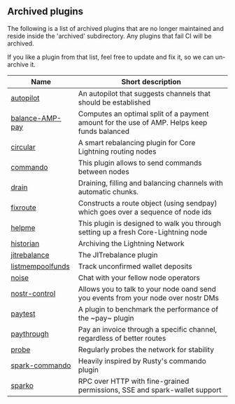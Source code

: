 ## Archived plugins

The following is a list of archived plugins that are no longer maintained and reside inside the 'archived' subdirectory.
Any plugins that fail CI will be archived.

If you like a plugin from that list, feel free to update and fix it, so we can un-archive it.

| Name                                 | Short description                                                                           |
| ------------------------------------ | ------------------------------------------------------------------------------------------- |
| [autopilot][autopilot]               | An autopilot that suggests channels that should be established                              |
| [balance-AMP-pay][bal-amp-pay]       | Computes an optimal split of a payment amount for the use of AMP. Helps keep funds balanced |
| [circular][circular]                 | A smart rebalancing plugin for Core Lightning routing nodes                                 |
| [commando][commando]                 | This plugin allows to send commands between nodes                                           |
| [drain][drain]                       | Draining, filling and balancing channels with automatic chunks.                             |
| [fixroute][fixroute]                 | Constructs a route object (using sendpay) which goes over a sequence of node ids            |
| [helpme][helpme]                     | This plugin is designed to walk you through setting up a fresh Core-Lightning node          |
| [historian][historian]               | Archiving the Lightning Network                                                             |
| [jitrebalance][jitrebalance]         | The JITrebalance plugin                                                                     |
| [listmempoolfunds][listmempoolfunds] | Track unconfirmed wallet deposits                                                           |
| [noise][noise]                       | Chat with your fellow node operators                                                        |
| [nostr-control][nostr-control]       | Allows you to talk to your node oand send you events from your node over nostr DMs             |
| [paytest][paytest]                   | A plugin to benchmark the performance of the ~pay~ plugin                                   |
| [paythrough][paythrough]             | Pay an invoice through a specific channel, regardless of better routes                      |
| [probe][probe]                       | Regularly probes the network for stability                                                  |
| [spark-commando][spark-commando]     | Heavily inspired by Rusty's commando plugin                                                 |
| [sparko][sparko]                     | RPC over HTTP with fine-grained permissions, SSE and spark-wallet support                   |

[autopilot]: https://github.com/lightningd/plugins/tree/master/archived/autopilot
[bal-amp-pay]: https://github.com/renepickhardt/plugins/tree/balanced_pay/balanced_amp_payments
[circular]: https://github.com/giovannizotta/circular
[commando]: https://github.com/lightningd/plugins/tree/master/archived/commando
[drain]: https://github.com/lightningd/plugins/tree/master/archived/drain
[fixroute]: https://github.com/renepickhardt/plugins/tree/fixroute/fixroute
[helpme]: https://github.com/lightningd/plugins/tree/master/archived/helpme
[historian]: https://github.com/lightningd/plugins/tree/master/archived/historian
[jitrebalance]: https://github.com/lightningd/plugins/tree/master/archived/jitrebalance
[listmempoolfunds]: https://github.com/andrewtoth/listmempoolfunds
[noise]: https://github.com/lightningd/plugins/tree/master/archived/noise
[nostr-control]: https://github.com/joelklabo/plugins/tree/nostr-control
[paytest]: https://github.com/lightningd/plugins/tree/master/archived/paytest
[paythrough]: https://github.com/andrewtoth/paythrough
[probe]: https://github.com/lightningd/plugins/tree/master/archived/probe
[spark-commando]: https://github.com/adi2011/plugins/tree/master/spark-commando
[sparko]: https://github.com/fiatjaf/sparko
